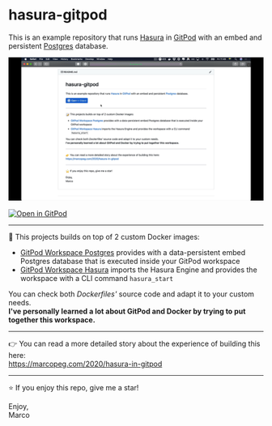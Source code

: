# hasura-gitpod

This is an example repository that runs [Hasura](https://hasura.io/) in [GitPod](https://gitpod.io/)
with an embed and persistent [Postgres](https://www.postgresql.org/) database.

![GitPod Hasura](./gitpod-hasura.gif)

[![Open in GitPod](https://gitpod.io/button/open-in-gitpod.svg)](https://gitpod.io/#https://github.com/marcopeg/gitpod-hasura)

---

📝 This projects builds on top of 2 custom Docker images:

- [GitPod Workspace Postgres](https://github.com/marcopeg/docker-images/tree/master/gitpod-workspace-postgres) provides with a data-persistent embed Postgres database that is executed inside your GitPod workspace
- [GitPod Workspace Hasura](https://github.com/marcopeg/docker-images/tree/master/gitpod-workspace-hasura) imports the Hasura Engine and provides the workspace with a CLI command `hasura_start`

You can check both _Dockerfiles'_ source code and adapt it to your custom needs.  
**I've personally learned a lot about GitPod and Docker by trying to put together this workspace.**

---

👉 You can read a more detailed story about the experience of building this here:  
https://marcopeg.com/2020/hasura-in-gitpod

---

⭐️ If you enjoy this repo, give me a star!

Enjoy,  
Marco
